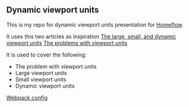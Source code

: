 ## Dynamic viewport units

This is my repo for dynamic viewport units presentation for [Homeflow](https://www.homeflow.co.uk/).

It uses this two articles as inspiration [The large, small, and dynamic viewport units](https://web.dev/viewport-units/) [The problems with viewport units](https://www.youtube.com/watch?v=veEqYQlfNx8&t=348s)


It is used to cover the following:
- The problem with viewport units
- Large viewport units
- Small viewport units
- Dynamic viewport units


[Webpack config](https://devsenv.com/tutorials/webpack,-scss-and-html-minimal-and-easy-setup-for-every-developer)
